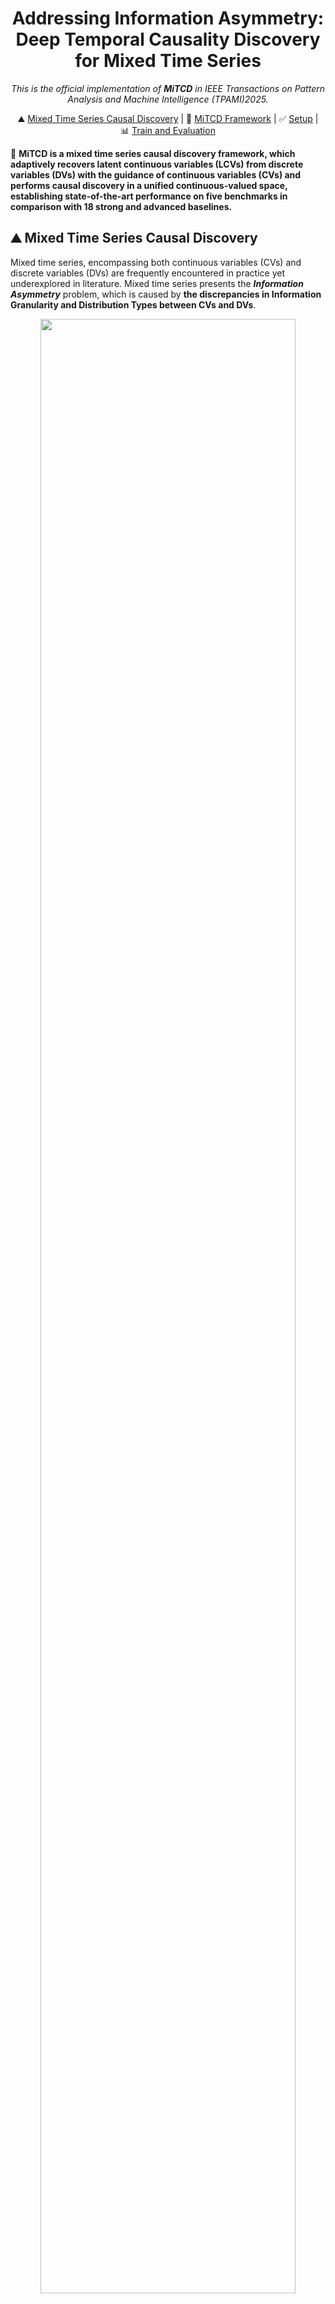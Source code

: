 <div align="center">

# Addressing Information Asymmetry: Deep Temporal Causality Discovery for Mixed Time Series

_This is the official implementation of **MiTCD** in *IEEE Transactions on Pattern Analysis and Machine Intelligence* (TPAMI)2025._

</div>

<p align="center">
    ⛰️&nbsp;<a href="#-Mixed-Time-Series-Causal-Discovery">Mixed Time Series Causal Discovery</a>
    | 🚀&nbsp;<a href="#-MiTCD-Framework">MiTCD Framework</a>
    | ✅&nbsp;<a href="#-Setup">Setup</a>
    | 📊&nbsp;<a href="#-Train-and-Evaluation">Train and Evaluation</a>
</p>



🌟 **MiTCD is a mixed time series causal discovery framework, which adaptively recovers latent continuous variables (LCVs) from discrete variables (DVs) with the guidance of continuous variables (CVs) and performs causal discovery in a unified continuous-valued space, establishing state-of-the-art performance on five benchmarks in comparison with 18 strong and advanced baselines.**

## ⛰️ Mixed Time Series Causal Discovery
Mixed time series, encompassing both continuous variables (CVs) and discrete variables (DVs) are frequently encountered in practice yet underexplored in literature. Mixed time series presents the **_Information Asymmetry_** problem, which is caused by **the discrepancies in Information Granularity and Distribution Types between CVs and DVs**.

<div align="center">
<img src="./figs/MiTS-InfoA.png" style="width: 90%;" />
</div>


💡 The Information Asymmetry challenge impedes directly discovering causal relations among the observed mixed variables for general causal discovery methods. In comparison, MiTCD addresses the Information Asymmetry problem from the perspective of **_recovering the latent continuous variables from discrete variables under the guidance of observed continuous variables_**. 


<div align="center">
<img src="./figs/comparison.png" style="width: 100%;" />
</div>


## 🚀 MiTCD Framework
 
The architecture and its key components of MiTCD are shown below, including (1) **Contextual Adaptive Gaussian Kernel Embedding**, (2).**Training Stage 1: Self‐supervised Embedding Parameter Pre‐training** and (3). **Training Stage 2: Sparsity‐induced Deep Causal Relationship Learning**.


<div align="center">
<img src="./figs/model_structure.png" style="width: 100%;" />
</div>


## ✅ Setup

### 1. Create conda environment(Optional)
~~~
conda create -n mitcd -y python=3.9.7 
conda activate mitcd
~~~

### 2. Install dependencies
Install the required packages
~~~
pip install -r requirements.txt
~~~

### 3. Prepare dataset
All the datasets used in our paper are publicly available and we put them in the file ./datasets


## 📊 Train and Evaluation

🏆 Empowered by the flexible latent continuity recovery and corresponding training strategies, **MiTCD achieves consistent state-of-the-art performance on five Granger causality benchmarks with mixed variables in comparison with 18 strong and advanced baselines**.

<div align="center">
<img src="./figs/Result_mitcd.png" style="width: 60%;" />
</div>


🔍  From the visualization plots, we find that **MiTCD can accurately recover the latent continuous variables** for discrete variables under the guidance of continuous variables, benefiting accurate and reliable estimations of causal structures.

<div align="center">
<img src="./figs/LCV_visualization.png" style="width: 100%;" />
</div>


We provide the experiment scripts for MiTCD under the folder ./scripts . You can reproduce the experiment results by the following scripts.

For VAR dataset：

~~~
mkdir -p ./result_mitcd/logs
python -u run_mitcd.py --dataname 'VAR' --length 200 --p 10 --disp 3 |tee ./result_mitcd/logs/VAR_200_10_3.log
python -u run_mitcd.py --dataname 'VAR' --length 500 --p 10 --disp 3 |tee ./result_mitcd/logs/VAR_500_10_3.log
python -u run_mitcd.py --dataname 'VAR' --length 1000 --p 10 --disp 3  |tee ./result_mitcd/logs/VAR_1000_10_3.log
python -u run_mitcd.py --dataname 'VAR' --length 2000 --p 10 --disp 3  |tee ./result_mitcd/logs/VAR_2000_10_3.log
~~~

For Lorenz-96 datasets:

~~~
mkdir -p ./result_mitcd/logs
python -u run_mitcd.py --dataname 'Lorenz' --length 1000 --p 10 --disp 4 --F 5 --dis_dim_pat 'random'  |tee ./result_mitcd/logs/Lorenz_1000_10_4_5.log
python -u run_mitcd.py --dataname 'Lorenz' --length 1000 --p 10 --disp 4 --F 10 --dis_dim_pat 'random'  |tee ./result_mitcd/logs/Lorenz_1000_10_4_10.log
python -u run_mitcd.py --dataname 'Lorenz' --length 1000 --p 10 --disp 4 --F 15 --dis_dim_pat 'random'  |tee ./result_mitcd/logs/Lorenz_1000_10_4_15.log
python -u run_mitcd.py --dataname 'Lorenz' --length 1000 --p 15 --disp 6 --F 5 --dis_dim_pat 'random'  |tee ./result_mitcd/logs/Lorenz_1000_15_6_5.log
python -u run_mitcd.py --dataname 'Lorenz' --length 1000 --p 15 --disp 6 --F 10 --dis_dim_pat 'random'  |tee ./result_mitcd/logs/Lorenz_1000_15_6_10.log
python -u run_mitcd.py --dataname 'Lorenz' --length 1000 --p 15 --disp 6 --F 15 --dis_dim_pat 'random'  |tee ./result_mitcd/logs/Lorenz_1000_15_6_15.log
python -u run_mitcd.py --dataname 'Lorenz' --length 1000 --p 20 --disp 8 --F 5 --dis_dim_pat 'random'  |tee ./result_mitcd/logs/Lorenz_1000_20_8_5.log
python -u run_mitcd.py --dataname 'Lorenz' --length 1000 --p 20 --disp 8 --F 10 --dis_dim_pat 'random'  |tee ./result_mitcd/logs/Lorenz_1000_20_8_10.log
python -u run_mitcd.py --dataname 'Lorenz' --length 1000 --p 20 --disp 8 --F 15 --dis_dim_pat 'random'  |tee ./result_mitcd/logs/Lorenz_1000_20_8_15.log
~~~

For fMRI datasets:

~~~
mkdir -p ./result_mitcd/logs
python -u run_mitcd.py --dataname 'fMRI' --p 10 --disp 4 --dis_dim_pat 'random' |tee ./result_mitcd/logs/fMRI_10_4_random.log
python -u run_mitcd.py --dataname 'fMRI' --p 10 --disp 5 --dis_dim_pat 'random' |tee ./result_mitcd/logs/fMRI_10_5_random.log
~~~


Also, you can specify GPU and tune other hyperparameters, e.g., adding:
~~~
--device 'cuda:1'  --lambda_sparse 0.05 --lr 0.001
~~~



## 🔗 Citation

If you find our work useful, please consider citing our paper.

- [Addressing Information Asymmetry: Deep Temporal Causality Discovery for Mixed Time Series.](https://ieeexplore.ieee.org/document/10937933) Jiawei Chen and Chunhui Zhao, IEEE Transactions on Pattern Analysis and Machine Intelligence, vol. 47, no. 7, pp. 5723-5741, July 2025, doi: 10.1109/TPAMI.2025.3553957.

- [Addressing Spatial-Temporal Heterogeneity: General Mixed Time Series Analysis via Latent Continuity Recovery and Alignment.](https://openreview.net/forum?id=EMV8nIDZJn) Jiawei Chen and Chunhui Zhao, In the Thirty-Eighth Annual Conference on Neural Information Processing Systems (NeurIPS), 2024.

```BibTeX
@ARTICLE{10937933,
  author={Chen, Jiawei and Zhao, Chunhui},
  journal={IEEE Transactions on Pattern Analysis and Machine Intelligence}, 
  title={Addressing Information Asymmetry: Deep Temporal Causality Discovery for Mixed Time Series}, 
  year={2025},
  volume={47},
  number={7},
  pages={5723-5741},
  doi={10.1109/TPAMI.2025.3553957}}

@article{chen2024addressing,
  title={Addressing spatial-temporal heterogeneity: General mixed time series analysis via latent continuity recovery and alignment},
  author={Chen, Jiawei},
  journal={Advances in Neural Information Processing Systems},
  volume={37},
  pages={17910--17946},
  year={2024}
}

```


